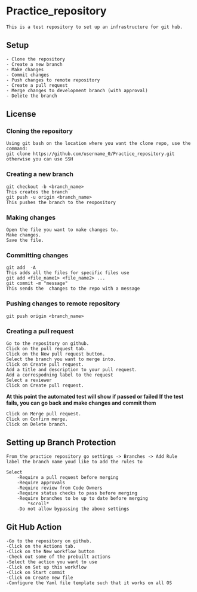 # Practice_repository

    This is a test repository to set up an infrastructure for git hub.

## Setup 
    - Clone the repository
    - Create a new branch
    - Make changes
    - Commit changes
    - Push changes to remote repository
    - Create a pull request
    - Merge changes to development branch (with approval)
    - Delete the branch

## License

### Cloning the repository
    Using git bash on the location where you want the clone repo, use the command:
    git clone https://github.com/username_0/Practice_repository.git
    otherwise you can use SSH


### Creating a new branch
    git checkout -b <branch_name>
    This creates the branch
    git push -u origin <branch_name>
    This pushes the branch to the reopository
    

### Making changes
    Open the file you want to make changes to.
    Make changes.
    Save the file.
    

### Committing changes
    git add  -A
    This adds all the files for specific files use 
    git add <file_name1> <file_name2> ...
    git commit -m "message"
    This sends the  changes to the repo with a message
### Pushing changes to remote repository
    git push origin <branch_name>
   
### Creating a pull request
    Go to the repository on github.
    Click on the pull request tab.
    Click on the New pull request button.
    Select the branch you want to merge into.
    Click on Create pull request.
    Add a title and description to your pull request.
    Add a correspodning label to the request
    Select a reviewer
    Click on Create pull request.
**At this point the automated test will show if passed or failed**
**If the test fails, you can go back and make changes and commit them**

    Click on Merge pull request.
    Click on Confirm merge.
    Click on Delete branch.

    
## Setting up Branch Protection
    From the practice repository go settings -> Branches -> Add Rule 
    label the branch name youd like to add the rules to

    Select 
        -Require a pull request before merging
        -Require approvals
        -Require review from Code Owners
        -Require status checks to pass before merging
        -Require branches to be up to date before merging
            *scroll*
        -Do not allow bypassing the above settings

## Git Hub Action
    -Go to the repository on github.
    -Click on the Actions tab.
    -Click on the New workflow button
    -Check out some of the prebuilt actions
    -Select the action you want to use
    -Click on Set up this workflow
    -Click on Start commit
    -Click on Create new file
    -Configure the Yaml file template such that it works on all OS